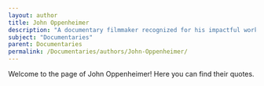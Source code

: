 ```yaml
---
layout: author
title: John Oppenheimer
description: "A documentary filmmaker recognized for his impactful works including 'The Act of Killing', exploring themes of genocide and historical atrocities."
subject: "Documentaries"
parent: Documentaries
permalink: /Documentaries/authors/John-Oppenheimer/
---
```


Welcome to the page of John Oppenheimer! Here you can find their quotes.
